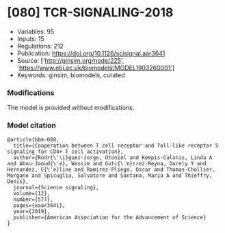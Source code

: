 # \[080\] TCR-SIGNALING-2018

 - Variables: 95
 - Inputs: 15
 - Regulations: 212
 - Publication: https://doi.org/10.1126/scisignal.aar3641
 - Source: ['http://ginsim.org/node/225', 'https://www.ebi.ac.uk/biomodels/MODEL1903260001']
 - Keywords: ginsim, biomodels, curated


### Modifications

The model is provided without modifications.

### Model citation

```
@article{bbm-080,
  title={Cooperation between T cell receptor and Toll-like receptor 5 signaling for CD4+ T cell activation},
  author={Rodr{\'\i}guez-Jorge, Otoniel and Kempis-Calanis, Linda A and Abou-Jaoud{\'e}, Wassim and Guti{\'e}rrez-Reyna, Darely Y and Hernandez, C{\'e}line and Ramirez-Pliego, Oscar and Thomas-Chollier, Morgane and Spicuglia, Salvatore and Santana, Maria A and Thieffry, Denis},
  journal={Science signaling},
  volume={12},
  number={577},
  pages={eaar3641},
  year={2019},
  publisher={American Association for the Advancement of Science}
}

```

